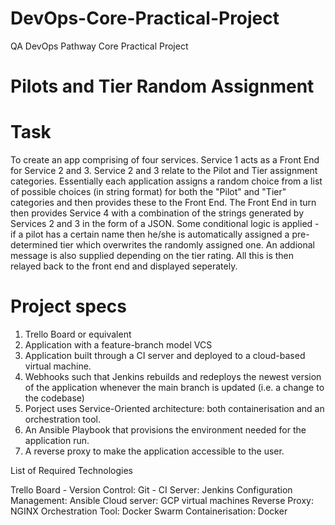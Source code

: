 # DevOps-Core-Practical-Project
QA DevOps Pathway Core Practical Project

# Pilots and Tier Random Assignment

# Task

To create an app comprising of four services.  Service 1 acts as a Front End for Service 2 and 3.  Service 2 and 3 relate to the Pilot and Tier assignment categories.  Essentially each application assigns a random choice from a list of possible choices (in string format) for both the "Pilot" and "Tier" categories and then provides these to the Front End.  The Front End in turn then provides Service 4 with a combination of the strings generated by Services 2 and 3 in the form of a JSON.  Some conditional logic is applied - if a pilot has a certain name then he/she is automatically assigned a pre-determined tier which overwrites the randomly assigned one.  An addional message is also supplied depending on the tier rating.  All this is then relayed back to the front end and displayed seperately.

# Project specs

1. Trello Board or equivalent
2. Application with a feature-branch model VCS
3. Application built through a CI server and deployed to a cloud-based virtual machine. 
4. Webhooks such that Jenkins rebuilds and redeploys the newest version of the application whenever the main branch is updated (i.e. a change to the codebase)
5. Porject uses Service-Oriented architecture: both containerisation and an orchestration tool.
6. An Ansible Playbook that provisions the environment needed for the application run.
7. A reverse proxy to make the application accessible to the user.

List of Required Technologies

Trello Board -
Version Control: Git - 
CI Server: Jenkins 
Configuration Management: Ansible 
Cloud server: GCP virtual machines
Reverse Proxy: NGINX
Orchestration Tool: Docker Swarm
Containerisation: Docker 


